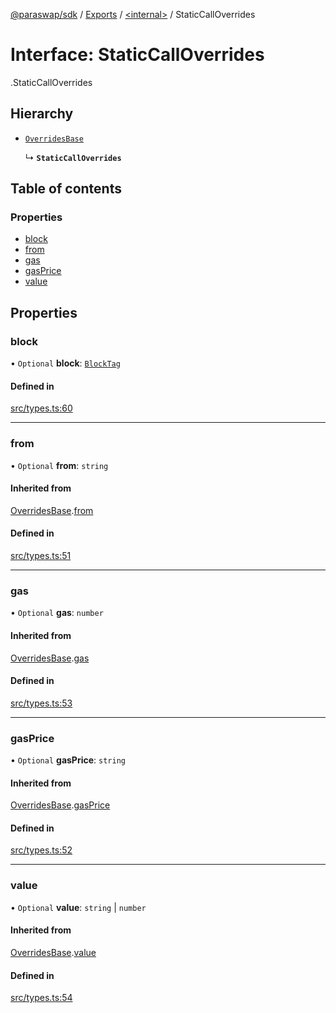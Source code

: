 [@paraswap/sdk](../README.md) / [Exports](../modules.md) / [<internal\>](../modules/internal_.md) / StaticCallOverrides

# Interface: StaticCallOverrides

[<internal>](../modules/internal_.md).StaticCallOverrides

## Hierarchy

- [`OverridesBase`](internal_.OverridesBase.md)

  ↳ **`StaticCallOverrides`**

## Table of contents

### Properties

- [block](internal_.StaticCallOverrides.md#block)
- [from](internal_.StaticCallOverrides.md#from)
- [gas](internal_.StaticCallOverrides.md#gas)
- [gasPrice](internal_.StaticCallOverrides.md#gasprice)
- [value](internal_.StaticCallOverrides.md#value)

## Properties

### block

• `Optional` **block**: [`BlockTag`](../modules/internal_.md#blocktag-1)

#### Defined in

[src/types.ts:60](https://github.com/paraswap/paraswap-sdk-limit-orders/blob/feat/typedocs/src/types.ts#L60)

___

### from

• `Optional` **from**: `string`

#### Inherited from

[OverridesBase](internal_.OverridesBase.md).[from](internal_.OverridesBase.md#from)

#### Defined in

[src/types.ts:51](https://github.com/paraswap/paraswap-sdk-limit-orders/blob/feat/typedocs/src/types.ts#L51)

___

### gas

• `Optional` **gas**: `number`

#### Inherited from

[OverridesBase](internal_.OverridesBase.md).[gas](internal_.OverridesBase.md#gas)

#### Defined in

[src/types.ts:53](https://github.com/paraswap/paraswap-sdk-limit-orders/blob/feat/typedocs/src/types.ts#L53)

___

### gasPrice

• `Optional` **gasPrice**: `string`

#### Inherited from

[OverridesBase](internal_.OverridesBase.md).[gasPrice](internal_.OverridesBase.md#gasprice)

#### Defined in

[src/types.ts:52](https://github.com/paraswap/paraswap-sdk-limit-orders/blob/feat/typedocs/src/types.ts#L52)

___

### value

• `Optional` **value**: `string` \| `number`

#### Inherited from

[OverridesBase](internal_.OverridesBase.md).[value](internal_.OverridesBase.md#value)

#### Defined in

[src/types.ts:54](https://github.com/paraswap/paraswap-sdk-limit-orders/blob/feat/typedocs/src/types.ts#L54)
